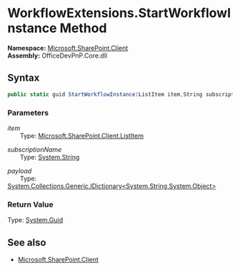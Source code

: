 # WorkflowExtensions.StartWorkflowInstance Method  
**Namespace:** [Microsoft.SharePoint.Client](Microsoft.SharePoint.Client.md)  
**Assembly:** OfficeDevPnP.Core.dll  
## Syntax
```C#
public static guid StartWorkflowInstance(ListItem item,String subscriptionName,IDictionary<String, Object> payload)
```
### Parameters
*item*  
&emsp;&emsp;Type: [Microsoft.SharePoint.Client.ListItem](Microsoft.SharePoint.Client.ListItem.md) 
&emsp;&emsp;  
  
*subscriptionName*  
&emsp;&emsp;Type: [System.String](System.String.md) 
&emsp;&emsp;  
  
*payload*  
&emsp;&emsp;Type: [System.Collections.Generic.IDictionary<System.String,System.Object>](System.Collections.Generic.IDictionary<System.String,System.Object>.md) 
&emsp;&emsp;  
  
### Return Value
Type: [System.Guid](System.Guid.md 
)
## See also
- [Microsoft.SharePoint.Client](Microsoft.SharePoint.Client.md)

